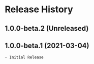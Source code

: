 # Release History

## 1.0.0-beta.2 (Unreleased)


## 1.0.0-beta.1 (2021-03-04)

    - Initial Release
